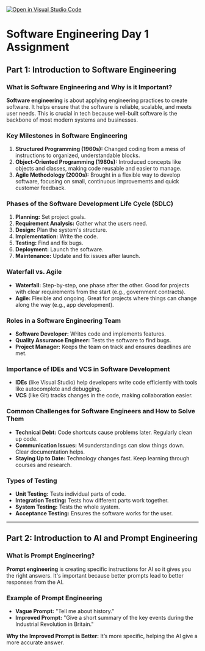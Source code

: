 [![Open in Visual Studio Code](https://classroom.github.com/assets/open-in-vscode-2e0aaae1b6195c2367325f4f02e2d04e9abb55f0b24a779b69b11b9e10269abc.svg)](https://classroom.github.com/online_ide?assignment_repo_id=15595448&assignment_repo_type=AssignmentRepo)
# Software Engineering Day 1 Assignment

## Part 1: Introduction to Software Engineering

### What is Software Engineering and Why is it Important?
**Software engineering** is about applying engineering practices to create software. It helps ensure that the software is reliable, scalable, and meets user needs. This is crucial in tech because well-built software is the backbone of most modern systems and businesses.

### Key Milestones in Software Engineering
1. **Structured Programming (1960s):** Changed coding from a mess of instructions to organized, understandable blocks.
2. **Object-Oriented Programming (1980s):** Introduced concepts like objects and classes, making code reusable and easier to manage.
3. **Agile Methodology (2000s):** Brought in a flexible way to develop software, focusing on small, continuous improvements and quick customer feedback.

### Phases of the Software Development Life Cycle (SDLC)
1. **Planning:** Set project goals.
2. **Requirement Analysis:** Gather what the users need.
3. **Design:** Plan the system's structure.
4. **Implementation:** Write the code.
5. **Testing:** Find and fix bugs.
6. **Deployment:** Launch the software.
7. **Maintenance:** Update and fix issues after launch.

### Waterfall vs. Agile
- **Waterfall:** Step-by-step, one phase after the other. Good for projects with clear requirements from the start (e.g., government contracts).
- **Agile:** Flexible and ongoing. Great for projects where things can change along the way (e.g., app development).

### Roles in a Software Engineering Team
- **Software Developer:** Writes code and implements features.
- **Quality Assurance Engineer:** Tests the software to find bugs.
- **Project Manager:** Keeps the team on track and ensures deadlines are met.

### Importance of IDEs and VCS in Software Development
- **IDEs** (like Visual Studio) help developers write code efficiently with tools like autocomplete and debugging.
- **VCS** (like Git) tracks changes in the code, making collaboration easier.

### Common Challenges for Software Engineers and How to Solve Them
- **Technical Debt:** Code shortcuts cause problems later. Regularly clean up code.
- **Communication Issues:** Misunderstandings can slow things down. Clear documentation helps.
- **Staying Up to Date:** Technology changes fast. Keep learning through courses and research.

### Types of Testing
- **Unit Testing:** Tests individual parts of code.
- **Integration Testing:** Tests how different parts work together.
- **System Testing:** Tests the whole system.
- **Acceptance Testing:** Ensures the software works for the user.

---

## Part 2: Introduction to AI and Prompt Engineering

### What is Prompt Engineering?
**Prompt engineering** is creating specific instructions for AI so it gives you the right answers. It's important because better prompts lead to better responses from the AI.

### Example of Prompt Engineering
- **Vague Prompt:** "Tell me about history."
- **Improved Prompt:** "Give a short summary of the key events during the Industrial Revolution in Britain."

**Why the Improved Prompt is Better:** It’s more specific, helping the AI give a more accurate answer.
